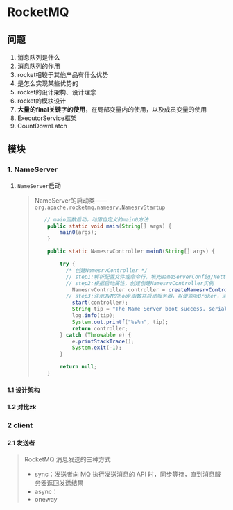 # RocketMQ

## 问题

1. 消息队列是什么
2. 消息队列的作用
3. rocket相较于其他产品有什么优势
4. 是怎么实现某些优势的
5. rocket的设计架构、设计理念
6. rocket的模块设计
7. **大量的final关键字的使用**，在局部变量内的使用，以及成员变量的使用
8. ExecutorService框架
9. CountDownLatch

## 模块

### 1. NameServer

1. `NameServer`启动

   > NameServer的启动类——`org.apache.rocketmq.namesrv.NamesrvStartup`
   >
   > ```java
   > 	// main函数启动，动用自定义的main0方法
   >     public static void main(String[] args) {
   >         main0(args);
   >     }
   > 
   >     public static NamesrvController main0(String[] args) {
   > 
   >         try {
   >           /* 创建NamesrvController */
   >           // step1:解析配置文件或命令行，填充NameServerConfig/NettyServerConfig
   >           // step2:根据启动属性，创建创建NamesrvController实例
   >             NamesrvController controller = createNamesrvController(args);
   >           // step3:注册JVM的hook函数并启动服务器，以便监听Broker，消息生产者的网络请求 
   >             start(controller);
   >             String tip = "The Name Server boot success. serializeType=" + RemotingCommand.getSerializeTypeConfigInThisServer();
   >             log.info(tip);
   >             System.out.printf("%s%n", tip);
   >             return controller;
   >         } catch (Throwable e) {
   >             e.printStackTrace();
   >             System.exit(-1);
   >         }
   > 
   >         return null;
   >     }
   > ```
   >
   > 

#### 1.1 设计架构

#### 1.2 对比zk

### 2 client

#### 2.1 发送者

> RocketMQ 消息发送的三种方式
>
> - sync：发送者向 MQ 执行发送消息的 API 时，同步等待，直到消息服务器返回发送结果
> - async：
> - oneway



